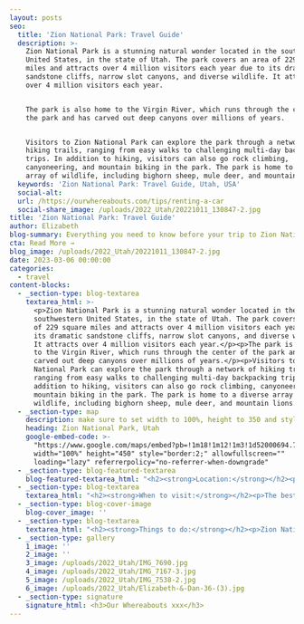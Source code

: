 ```yaml
---
layout: posts
seo:
  title: 'Zion National Park: Travel Guide'
  description: >-
    Zion National Park is a stunning natural wonder located in the southwestern
    United States, in the state of Utah. The park covers an area of 229 square
    miles and attracts over 4 million visitors each year due to its dramatic
    sandstone cliffs, narrow slot canyons, and diverse wildlife. It attracts
    over 4 million visitors each year.


    The park is also home to the Virgin River, which runs through the center of
    the park and has carved out deep canyons over millions of years.


    Visitors to Zion National Park can explore the park through a network of
    hiking trails, ranging from easy walks to challenging multi-day backpacking
    trips. In addition to hiking, visitors can also go rock climbing,
    canyoneering, and mountain biking in the park. The park is home to a diverse
    array of wildlife, including bighorn sheep, mule deer, and mountain lions.
  keywords: 'Zion National Park: Travel Guide, Utah, USA'
  social-alt:
  url: /https://ourwhereabouts.com/tips/renting-a-car
  social-share_image: /uploads/2022_Utah/20221011_130847-2.jpg
title: 'Zion National Park: Travel Guide'
author: Elizabeth
blog-summary: Everything you need to know before your trip to Zion National Park, Utah
cta: Read More →
blog_image: /uploads/2022_Utah/20221011_130847-2.jpg
date: 2023-03-06 00:00:00
categories:
  - travel
content-blocks:
  - _section-type: blog-textarea
    textarea_html: >-
      <p>Zion National Park is a stunning natural wonder located in the
      southwestern United States, in the state of Utah. The park covers an area
      of 229 square miles and attracts over 4 million visitors each year due to
      its dramatic sandstone cliffs, narrow slot canyons, and diverse wildlife.
      It attracts over 4 million visitors each year.</p><p>The park is also home
      to the Virgin River, which runs through the center of the park and has
      carved out deep canyons over millions of years.</p><p>Visitors to Zion
      National Park can explore the park through a network of hiking trails,
      ranging from easy walks to challenging multi-day backpacking trips. In
      addition to hiking, visitors can also go rock climbing, canyoneering, and
      mountain biking in the park. The park is home to a diverse array of
      wildlife, including bighorn sheep, mule deer, and mountain lions.</p>
  - _section-type: map
    description: make sure to set width to 100%, height to 350 and style to border 2
    heading: Zion National Park, Utah
    google-embed-code: >-
      "https://www.google.com/maps/embed?pb=!1m18!1m12!1m3!1d52000694.7598501!2d175.25494949999995!3d37.298202200000006!2m3!1f0!2f0!3f0!3m2!1i1024!2i768!4f13.1!3m3!1m2!1s0x80caead08844f8d9%3A0x7c2e3a15aa3656f5!2sZion%20National%20Park!5e0!3m2!1sen!2sil!4v1678101338721!5m2!1sen!2sil"
      width="100%" height="450" style="border:2;" allowfullscreen=""
      loading="lazy" referrerpolicy="no-referrer-when-downgrade"
  - _section-type: blog-featured-textarea
    blog-featured-textarea_html: "<h2><strong>Location:</strong></h2><p>Zion National Park is located in the southwestern United States, in the state of Utah. The park is situated in Washington County</p><p><strong>• Moab, Utah: </strong>300 miles.</p><p><strong>• Page, Arizona: </strong>118 miles.</p><p><strong>•Las Vegas, Nevada: </strong>170 miles.</p><p><strong>•Salt Lake City, Utah: </strong>300 miles.</p><p>\_</p><h2><strong>Entrance Fee:</strong></h2><p>Weekly passes are non-transferable and are valid for 7 consecutive days including the date of purchase. Weekly passes may be upgraded to annual passes within 7 days of purchase.</p><p><strong>•Private Vehicle: </strong>$35. Valid for 7 days.<br /><strong>•Motorcycle:</strong> $30. Valid for 7 days.<br /><strong>•Per Person:</strong> $20. Valid for 7 days.</p><p><strong>•</strong>We suggest getting a USA National Parks Pass for just $80 and saving money if you’re planning on visiting multiple National Parks in a year.</p><p>\_</p><h2><strong>Opening Hours:</strong></h2><p>The park is open every day of the year.</p><p>Zion Canyon Visitor Center 8 a.m. - 5 p.m.</p><p>\_</p><h2><strong>Where to stay:</strong></h2><p>Springdale.</p><p><strong>Cable Mountain Lodge:</strong> We got a suite with a full kitchen, and a large living room with 2 couches, the bathroom was nice and clean and had everything we needed, the bed was so comfortable it was hard to leave in the morning and my favorite part of the lodge was our balcony with the beautiful view.</p><p><strong>•Price:</strong>&nbsp;About $640 per night.</p>"
  - _section-type: blog-textarea
    textarea_html: "<h2><strong>When to visit:</strong></h2><p>The best time to visit Zion National Park depends on your preferences and what activities you plan to do. We suggest visiting in the fall (Sep - Nov): The temperatures are cooler, the fall foliage is also beautiful during this time and the crowds have thinned out.</p><ul><li>Spring (March-May): This is a great time to visit Zion National Park, as the temperatures are mild and the wildflowers are blooming. However, it can be crowded during peak season.</li><li>Summer (June - August): This is the peak season, and the park can be very crowded. However, the weather is warm and there are more activities available, such as hiking and camping.</li><li>Winter (December - February): This is the least crowded time to visit, but be aware that some areas of the park may be closed due to snow and ice. The park's shuttle service also operates on a limited schedule during the winter.</li></ul><p>\_</p><h2><strong>How long to stay:</strong></h2><p>The amount of time you should stay in Zion National Park depends on your interests, what activities you want to do, and how much time you have available. Here are some general recommendations:</p><ul><li>Two to three days: With two to three days, you can explore more of the park and do longer hikes. You'll have time to see more viewpoints and take in the scenery at a more leisurely pace.</li><li>Four or more days: If you have more than four days, you can really immerse yourself in the park and explore more remote areas. You'll have time to do multi-day backpacking trips, canyoneering, and other outdoor activities.</li></ul><p>\_</p><h2><strong>Reservations:</strong></h2><p>Visitors don't need to make reservations to enter Zion, however, they are required to book reservations to hike Angel's <a target=\"_blank\" rel=\"noopener\" href=\"https://www.recreation.gov/permits/4675310\"> </a>Landing. Permits can be obtained by entering the permit lottery for $3 up to three months in advance.</p><p>\_</p><h2><strong>Shuttles:</strong></h2><p>The shuttles run regularly from March through November, on weekends in February, and the last week in December. Zion Canyon Scenic Drive (the road that starts north of Canyon Junction) is closed to private vehicles when park shuttles are operating. Shuttles can arrive at the stops every seven minutes during the busiest days.</p><p>The first shuttle from the Visitors Center starts at 6:00 am, they are free, and you'll take it to the last stop called \"Temple of Sinawava (the ride will take about 40 mins).</p><p>•Parking at the Visitor Center is limited and if you arrive after 9:00 am you'll probably have to park in Springdale and walk or take a shuttle to the Visitor Center.</p><p><strong>Shuttle Stops:</strong><br />•Zion Canyon Visitor Center&nbsp;<br />•Zion Human History Museum<br />•Canyon Junction<br />•Court of the Patriarchs<br />•Zion Lodge<br />​​​​​​•The Grotto<br />•Weeping Rock<br />•Big Bend&nbsp;<br />•Temple of Sinawava - The Narrows.</p>"
  - _section-type: blog-cover-image
    blog-cover_image: ''
  - _section-type: blog-textarea
    textarea_html: "<h2><strong>Things to do:</strong></h2><p>Zion National Park is a stunning destination for outdoor enthusiasts, with its red rock formations, canyons, waterfalls, and diverse wildlife. Here are some of the top things to do in Zion:</p><ul><li><strong>Hike the Narrows&nbsp;</strong><em>(16 Miles)</em><br />This is one of the most popular hikes in Zion, where you can wade through the Virgin River in a narrow canyon with towering walls on both sides.</li><li><strong>Hike Angels Landing</strong>&nbsp;<em>(5 miles)</em><br />This challenging hike takes you up steep switchbacks and along a narrow ridge to a lookout point with stunning views of the canyon. <strong><em>Permit needed!</em></strong></li><li><strong>Visit the Emerald Pools&nbsp;</strong><em>(2.2 miles)</em><br />A series of three pools that vary in difficulty to reach, each offering a different level of natural beauty.</li><li><strong>Drive the Zion-Mount Carmel Highway</strong><br />This scenic road takes you through tunnels and switchbacks with breathtaking views of the canyon.</li><li><strong>Watch the Sunset at Canyon Overlook&nbsp;</strong><em>(1 mile)</em><br />A short hike will lead you to a beautiful viewpoint overlooking the canyon where you can watch the sunset.</li><li><strong>The Watchman</strong><em> (3.3 miles)</em><p>The Watchman Trail is a popular hiking trail that offers stunning views of the park's iconic rock formations, including the Watchman and Bridge Mountain. The trail is approximately 3.3 miles (5.3 km) roundtrip and is rated as an easy to moderate hike, with a total elevation gain of about 400 feet (122 m).</p></li><li><p><strong>Observation Point</strong><em> (8 miles)</em><br />Observation Point is a popular hiking trail that offers spectacular views of the park's iconic red rock formations, including the Zion Canyon and the surrounding landscape. The trail is rated as a strenuous hike, with a total elevation gain of about 2,000 feet (610 m). The trailhead for Observation Point is located at the Weeping Rock Trailhead, which is accessible by the park's shuttle system</p></li><li><p><strong>Pa'rus Trail</strong><em> (3.5 miles)</em><br />The Pa'rus Trail is a popular hiking and biking trail that follows the Virgin River through the park's beautiful canyon landscape. The trail is rated as an easy hike, with a total elevation gain of about 100 feet (30 m).</p></li><li><p><strong>Visit the Zion Human History Museum</strong><br />Learn about the history and culture of the people who have lived in and around Zion National Park for thousands of years.</p></li><li><strong>Go on a horseback ride: </strong>Many outfitters offer guided horseback rides that take you through the beautiful scenery of the park.</li><li><strong>Explore Kolob Canyons: </strong>This is a lesser-known section of the park that features stunning red rock formations and trails that are less crowded than other areas.</li><li><strong>Canyoneering:&nbsp;</strong>Canyoneering is a popular outdoor activity in Zion National Park that involves traveling through canyons using a combination of hiking, rappelling, and swimming. The park features a variety of canyons with varying degrees of difficulty, ranging from beginner-friendly canyons like Pine Creek Canyon to advanced canyons like the Subway.</li><li><strong>Helicopter Ride: </strong>Zion Helicopters offer an opportunity to see Zion from above for $99-149 per person.</li></ul><p>\_</p><h2><strong>Tips:</strong></h2><p><strong>•Plan ahead: </strong>Zion is a popular destination, and many of the park's attractions, hikes, and campgrounds require reservations.</p><p><strong>•Visit during the offseason:</strong> The park can get very crowded during peak season (June-August), so consider visiting during the offseason (September-May)</p><p><strong>•Wear comfortable shoes and clothing:</strong> The park's trails can be steep and rocky, so make sure to wear comfortable, sturdy shoes and clothing that is appropriate for the weather.</p><p><strong>•Respect wildlife:</strong> Zion is home to a variety of wildlife, including bighorn sheep and mule deer. Observe wildlife from a safe distance and do not feed or disturb them.</p>"
  - _section-type: gallery
    1_image: ''
    2_image: ''
    3_image: /uploads/2022_Utah/IMG_7690.jpg
    4_image: /uploads/2022_Utah/IMG_7167-3.jpg
    5_image: /uploads/2022_Utah/IMG_7538-2.jpg
    6_image: /uploads/2022_Utah/Elizabeth-&-Dan-36-(3).jpg
  - _section-type: signature
    signature_html: <h3>Our Whereabouts xxx</h3>
---
```


